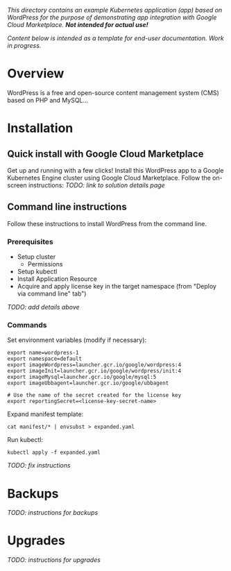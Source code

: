 *This directory contains an example Kubernetes application (app) based on
WordPress for the purpose of demonstrating app integration with
Google Cloud Marketplace. **Not intended for actual use!***

*Content below is intended as a template for end-user documentation. Work in
progress.*

# Overview

WordPress is a free and open-source content management system (CMS) based on PHP
and MySQL...

# Installation

## Quick install with Google Cloud Marketplace

Get up and running with a few clicks! Install this WordPress app to a
Google Kubernetes Engine cluster using Google Cloud Marketplace. Follow the
on-screen instructions:
*TODO: link to solution details page*

## Command line instructions

Follow these instructions to install WordPress from the command line.

### Prerequisites

- Setup cluster
  - Permissions
- Setup kubectl
- Install Application Resource
- Acquire and apply license key in the target namespace (from "Deploy via command line" tab")

*TODO: add details above*

### Commands

Set environment variables (modify if necessary):
```
export name=wordpress-1
export namespace=default
export imageWordpress=launcher.gcr.io/google/wordpress:4
export imageInit=launcher.gcr.io/google/wordpress/init:4
export imageMysql=launcher.gcr.io/google/mysql:5
export imageUbbagent=launcher.gcr.io/google/ubbagent

# Use the name of the secret created for the license key
export reportingSecret=<license-key-secret-name>
```

Expand manifest template:
```
cat manifest/* | envsubst > expanded.yaml
```

Run kubectl:
```
kubectl apply -f expanded.yaml
```

*TODO: fix instructions*

# Backups

*TODO: instructions for backups*

# Upgrades

*TODO: instructions for upgrades*
